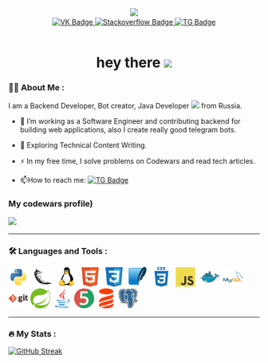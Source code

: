 <div id="header" align="center">
  <img src="https://media.giphy.com/media/3oKIPnAiaMCws8nOsE/giphy.gif" width="150"/>
</div>


<div id="badges" align="center">
  <a href="https://vk.com/licemer00">
    <img src="https://img.shields.io/badge/VK-blue?style=for-the-badge&logo=vk&logoColor=white" alt="VK Badge"/>
  </a>
  <a href="https://stackoverflow.com/users/21282596/pulsercoder">
    <img src="https://img.shields.io/badge/stackoverflow-gray?style=for-the-badge&logo=stackoverflow&logoColor=orange" alt="Stackoverflow Badge"/>
  </a>
  <a href="https://t.me/coder_sing">
    <img src="https://img.shields.io/badge/TG-blue?style=for-the-badge&logo=telegram&logoColor=white" alt="TG Badge"/>
  </a>
</div>


<div id="counter" align="center">
  <img src="https://komarev.com/ghpvc/?username=PulserCoder&style=flat-square&color=blue" alt=""/>
</div>


<h1 align="center">
  hey there
  <img src="https://media.giphy.com/media/hvRJCLFzcasrR4ia7z/giphy.gif" width="30px"/>
</h1>

<div id="about_me">
  
### :woman_technologist: About Me :
I am a Backend Developer, Bot creator, Java Developer <img src="https://media.giphy.com/media/WUlplcMpOCEmTGBtBW/giphy.gif" width="30"> from Russia.
- :telescope: I’m working as a Software Engineer and contributing backend for building web applications, also I create really good telegram bots.

- :seedling: Exploring Technical Content Writing.

- :zap: In my free time, I solve problems on Codewars and read tech articles.

- :mailbox:How to reach me: [![TG Badge](https://img.shields.io/badge/Pavel_Kuzmin-blue?style=flat&logo=telegram&logoColor=white)](https://t.me/coder_sing)
</div>


### My codewars profile)
<a href="https://www.codewars.com/users/PulserCoder">
<div id="codewars"><img src="https://www.codewars.com/users/PulserCoder/badges/large" /></div>
</a>

---

### :hammer_and_wrench: Languages and Tools :
<div>
  <img src="https://raw.githubusercontent.com/devicons/devicon/1119b9f84c0290e0f0b38982099a2bd027a48bf1/icons/python/python-original.svg" title="Python" alt="Python" width="40" height="40"/>&nbsp;
  <img src="https://github.com/devicons/devicon/blob/master/icons/flask/flask-original.svg" title="Flask" alt="Flask" width="40" height="40"/>&nbsp;
  <img src="https://github.com/devicons/devicon/blob/master/icons/linux/linux-original.svg" title="Linux" alt="Linux" width="40" height="40"/>&nbsp;
  <img src="https://github.com/devicons/devicon/blob/master/icons/html5/html5-original.svg" title="HTML" alt="HTML" width="40" height="40"/>&nbsp;
  <img src="https://github.com/devicons/devicon/blob/master/icons/css3/css3-original.svg" title="CSS" alt="CSS" width="40" height="40"/>&nbsp;
  <img src="https://github.com/devicons/devicon/blob/master/icons/sqlite/sqlite-original.svg" title="SQLITE" alt="SQLITE " width="40" height="40"/>&nbsp;
  <img src="https://github.com/devicons/devicon/blob/master/icons/css3/css3-plain-wordmark.svg"  title="CSS3" alt="CSS" width="40" height="40"/>&nbsp;
  <img src="https://github.com/devicons/devicon/blob/master/icons/javascript/javascript-original.svg" title="JavaScript" alt="JavaScript" width="40" height="40"/>&nbsp;
  <img src="https://github.com/devicons/devicon/blob/master/icons/docker/docker-original.svg" title="Docker" alt="Docker" width="40" height="40"/>&nbsp;
  <img src="https://github.com/devicons/devicon/blob/master/icons/mysql/mysql-original-wordmark.svg" title="MySQL"  alt="MySQL" width="40" height="40"/>&nbsp;
  <img src="https://github.com/devicons/devicon/blob/master/icons/git/git-original-wordmark.svg" title="Git" **alt="Git" width="40" height="40"/>
  <img src="https://github.com/devicons/devicon/blob/master/icons/spring/spring-original.svg" title="Spring" **alt="Spring" width="40" height="40"/>
  <img src="https://github.com/devicons/devicon/blob/master/icons/java/java-original.svg" title="Java" **alt="Java" width="40" height="40"/>
  <img src="https://github.com/devicons/devicon/blob/master/icons/junit/junit-original.svg" title="JUnit" **alt="JUnit" width="40" height="40"/>
  <img src="https://github.com/devicons/devicon/blob/master/icons/liquibase/liquibase-original.svg" title="Liquibase" **alt="Liquibase" width="40" height="40"/>
  <img src="https://github.com/devicons/devicon/blob/master/icons/postgresql/postgresql-original.svg" title="PostgreSQL" **alt="PostgreSQL" width="40" height="40"/>

</div>

---

### :fire: My Stats :
[![GitHub Streak](http://github-readme-streak-stats.herokuapp.com?user=PulserCoder&theme=dark&background=000000)](https://git.io/streak-stats)

